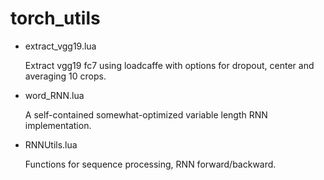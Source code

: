 # torch_utils

* extract_vgg19.lua

  Extract vgg19 fc7 using loadcaffe with options for dropout, center and averaging 10 crops.
  
* word_RNN.lua

  A self-contained somewhat-optimized variable length RNN implementation.
 

* RNNUtils.lua

  Functions for sequence processing, RNN forward/backward.